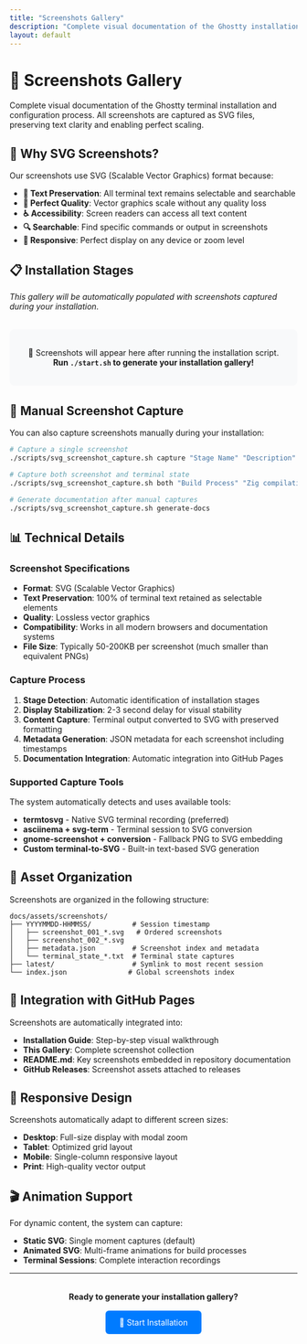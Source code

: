 ```yaml
---
title: "Screenshots Gallery"
description: "Complete visual documentation of the Ghostty installation process"
layout: default
---
```


# 📸 Screenshots Gallery

Complete visual documentation of the Ghostty terminal installation and configuration process. All screenshots are captured as SVG files, preserving text clarity and enabling perfect scaling.

## 🎯 Why SVG Screenshots?

Our screenshots use SVG (Scalable Vector Graphics) format because:

- **📝 Text Preservation**: All terminal text remains selectable and searchable
- **🎨 Perfect Quality**: Vector graphics scale without any quality loss
- **♿ Accessibility**: Screen readers can access all text content
- **🔍 Searchable**: Find specific commands or output in screenshots
- **📱 Responsive**: Perfect display on any device or zoom level

## 📋 Installation Stages

*This gallery will be automatically populated with screenshots captured during your installation.*

<!-- Screenshots will be dynamically inserted here by the screenshot capture system -->

<div id="screenshots-gallery">
  <p style="text-align: center; padding: 2rem; background: #f8f9fa; border-radius: 8px; margin: 2rem 0;">
    📸 Screenshots will appear here after running the installation script.<br>
    <strong>Run <code>./start.sh</code> to generate your installation gallery!</strong>
  </p>
</div>

## 🔧 Manual Screenshot Capture

You can also capture screenshots manually during your installation:

```bash
# Capture a single screenshot
./scripts/svg_screenshot_capture.sh capture "Stage Name" "Description"

# Capture both screenshot and terminal state
./scripts/svg_screenshot_capture.sh both "Build Process" "Zig compilation in progress"

# Generate documentation after manual captures
./scripts/svg_screenshot_capture.sh generate-docs
```

## 📊 Technical Details

### Screenshot Specifications

- **Format**: SVG (Scalable Vector Graphics)
- **Text Preservation**: 100% of terminal text retained as selectable elements
- **Quality**: Lossless vector graphics
- **Compatibility**: Works in all modern browsers and documentation systems
- **File Size**: Typically 50-200KB per screenshot (much smaller than equivalent PNGs)

### Capture Process

1. **Stage Detection**: Automatic identification of installation stages
2. **Display Stabilization**: 2-3 second delay for visual stability
3. **Content Capture**: Terminal output converted to SVG with preserved formatting
4. **Metadata Generation**: JSON metadata for each screenshot including timestamps
5. **Documentation Integration**: Automatic integration into GitHub Pages

### Supported Capture Tools

The system automatically detects and uses available tools:

- **termtosvg** - Native SVG terminal recording (preferred)
- **asciinema + svg-term** - Terminal session to SVG conversion
- **gnome-screenshot + conversion** - Fallback PNG to SVG embedding
- **Custom terminal-to-SVG** - Built-in text-based SVG generation

## 📁 Asset Organization

Screenshots are organized in the following structure:

```
docs/assets/screenshots/
├── YYYYMMDD-HHMMSS/          # Session timestamp
│   ├── screenshot_001_*.svg   # Ordered screenshots
│   ├── screenshot_002_*.svg
│   ├── metadata.json         # Screenshot index and metadata
│   └── terminal_state_*.txt  # Terminal state captures
├── latest/                   # Symlink to most recent session
└── index.json               # Global screenshots index
```

## 🔗 Integration with GitHub Pages

Screenshots are automatically integrated into:

- **Installation Guide**: Step-by-step visual walkthrough
- **This Gallery**: Complete screenshot collection
- **README.md**: Key screenshots embedded in repository documentation
- **GitHub Releases**: Screenshot assets attached to releases

## 📱 Responsive Design

Screenshots automatically adapt to different screen sizes:

- **Desktop**: Full-size display with modal zoom
- **Tablet**: Optimized grid layout
- **Mobile**: Single-column responsive layout
- **Print**: High-quality vector output

## 🎬 Animation Support

For dynamic content, the system can capture:

- **Static SVG**: Single moment captures (default)
- **Animated SVG**: Multi-frame animations for build processes
- **Terminal Sessions**: Complete interaction recordings

---

<div style="text-align: center; margin: 2rem 0;">
  <strong>Ready to generate your installation gallery?</strong><br>
  <a href="../installation/" style="display: inline-block; margin-top: 1rem; padding: 0.75rem 1.5rem; background: #007bff; color: white; text-decoration: none; border-radius: 6px;">🚀 Start Installation</a>
</div>

<style>
/* Gallery-specific styles */
.screenshots-gallery {
  margin: 2rem 0;
}

.gallery-grid {
  display: grid;
  grid-template-columns: repeat(auto-fit, minmax(400px, 1fr));
  gap: 2rem;
  margin: 2rem 0;
}

.gallery-item {
  background: #f8f9fa;
  border: 1px solid #e9ecef;
  border-radius: 12px;
  padding: 1.5rem;
  transition: transform 0.2s ease, box-shadow 0.2s ease;
}

.gallery-item:hover {
  transform: translateY(-2px);
  box-shadow: 0 8px 25px rgba(0,0,0,0.1);
}

.screenshot-container {
  margin: 1rem 0;
  border-radius: 8px;
  overflow: hidden;
  box-shadow: 0 4px 12px rgba(0,0,0,0.1);
  cursor: zoom-in;
}

.screenshot-container img,
.screenshot-container svg {
  width: 100%;
  height: auto;
  display: block;
}

.screenshot-meta {
  margin-top: 1rem;
  padding-top: 1rem;
  border-top: 1px solid #dee2e6;
  font-size: 0.9rem;
  color: #6c757d;
}

.screenshot-meta strong {
  color: #495057;
}

@media (max-width: 768px) {
  .gallery-grid {
    grid-template-columns: 1fr;
    gap: 1rem;
  }

  .gallery-item {
    padding: 1rem;
  }
}
</style>

